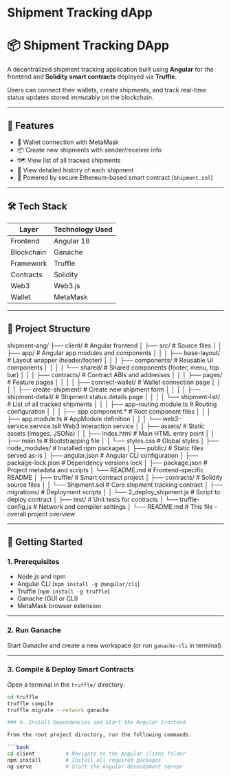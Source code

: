 # Shipment Tracking dApp

 # 📦 Shipment Tracking DApp

A decentralized shipment tracking application built using **Angular** for the frontend and **Solidity smart contracts** deployed via **Truffle**.

Users can connect their wallets, create shipments, and track real-time status updates stored immutably on the blockchain.

---

## 🚀 Features

- 🔐 Wallet connection with MetaMask  
- 📦 Create new shipments with sender/receiver info  
- 🗺️ View list of all tracked shipments  
- 📄 View detailed history of each shipment  
- 🧾 Powered by secure Ethereum-based smart contract (`Shipment.sol`)

---

## 🛠 Tech Stack

| Layer       | Technology Used                     |
|-------------|-------------------------------------|
| Frontend    | Angular 18                          |
| Blockchain  | Ganache                             |
| Framework   | Truffle                             |
| Contracts   | Solidity                            |
| Web3        | Web3.js                             |
| Wallet      | MetaMask                            |

---


## 📁 Project Structure

shipment-ang/
├── client/                        # Angular frontend
│   ├── src/                       # Source files
│   │   ├── app/                   # Angular app modules and components
│   │   │   ├── base-layout/       # Layout wrapper (header/footer)
│   │   │   ├── components/        # Reusable UI components
│   │   │   │   └── shared/        # Shared components (footer, menu, top bar)
│   │   │   ├── contracts/         # Contract ABIs and addresses
│   │   │   ├── pages/             # Feature pages
│   │   │   │   ├── connect-wallet/    # Wallet connection page
│   │   │   │   ├── create-shipment/   # Create new shipment form
│   │   │   │   ├── shipment-detail/   # Shipment status details page
│   │   │   │   └── shipment-list/     # List of all tracked shipments
│   │   │   ├── app-routing.module.ts  # Routing configuration
│   │   │   ├── app.component.*        # Root component files
│   │   │   ├── app.module.ts          # AppModule definition
│   │   │   └── web3-service.service.ts# Web3 interaction service
│   │   ├── assets/                # Static assets (images, JSONs)
│   │   ├── index.html             # Main HTML entry point
│   │   ├── main.ts                # Bootstrapping file
│   │   └── styles.css             # Global styles
│   ├── node_modules/              # Installed npm packages
│   ├── public/                    # Static files served as-is
│   ├── angular.json               # Angular CLI configuration
│   ├── package-lock.json          # Dependency versions lock
│   ├── package.json               # Project metadata and scripts
│   └── README.md                  # Frontend-specific README
│
├── truffle/                       # Smart contract project
│   ├── contracts/                 # Solidity source files
│   │   └── Shipment.sol           # Core shipment tracking contract
│   ├── migrations/                # Deployment scripts
│   │   └── 2_deploy_shipment.js   # Script to deploy contract
│   ├── test/                      # Unit tests for contracts
│   └── truffle-config.js          # Network and compiler settings
│
└── README.md                      # This file – overall project overview

---

## 🚀 Getting Started

### 1. Prerequisites

- Node.js and npm
- Angular CLI (`npm install -g @angular/cli`)
- Truffle (`npm install -g truffle`)
- Ganache (GUI or CLI)
- MetaMask browser extension

---

### 2. Run Ganache

Start Ganache and create a new workspace (or run `ganache-cli` in terminal).

---

### 3. Compile & Deploy Smart Contracts

Open a terminal in the `truffle/` directory:

```bash
cd truffle
truffle compile
truffle migrate --network ganache

### 4. Install Dependencies and Start the Angular Frontend

From the root project directory, run the following commands:

```bash
cd client          # Navigate to the Angular client folder
npm install        # Install all required packages
ng serve           # Start the Angular development server

